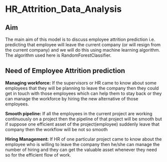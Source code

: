# HR_Attrition_Data_Analysis

## Aim
The main aim of this model is to discuss employee attrition prediction i.e. predicting that employee will leave the current company (or will resign from the current company) and we will do this using machine learning algorithm. 
The algorithm used here is RandomForestClassifier.

## Need of Employee Attrition prediction
 
**Managing workforce:** If the supervisors or HR came to know about some employees that they will be planning to leave the company then they could get in touch with those employees which can help them to stay back or they can manage the workforce by hiring the new alternative of those employees.

**Smooth pipeline:** If all the employees in the current project are working continuously on a project then the pipeline of that project will be smooth but if suppose one efficient asset of the project(employee) suddenly leave that company then the workflow will be not so smooth

**Hiring Management:** If HR of one particular project came to know about the employee who is willing to leave the company then he/she can manage the number of hiring and they can get the valuable asset whenever they need so for the efficient flow of work.

